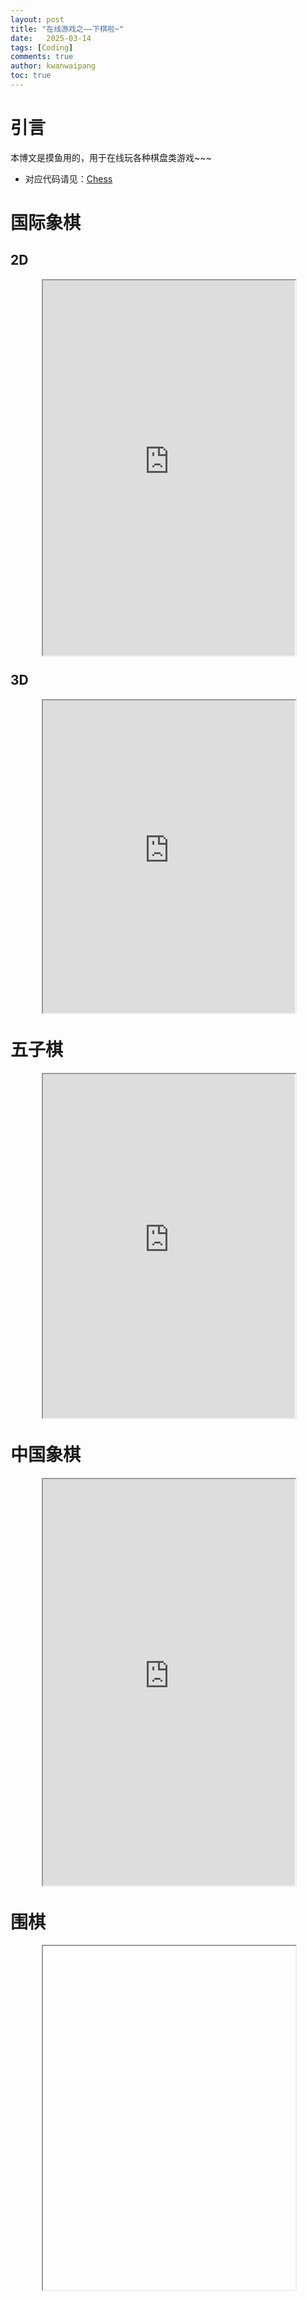 ```yaml
---
layout: post
title: "在线游戏之——下棋啦~"
date:   2025-03-14
tags: [Coding]
comments: true
author: kwanwaipang
toc: true
---
```



<!-- * 目录
{:toc} -->

# 引言
本博文是摸鱼用的，用于在线玩各种棋盘类游戏~~~

* 对应代码请见：[Chess](https://github.com/KwanWaiPang/Chess)


<!-- !!!!!!!!!!!!!!!!!!!!!!!!!!!!!!!!!!!!!!!!!!!!!!!!!!!!!!!!!!!!!!!!!!!!!!!!!!!!!!!!!!!!!!!!!!!!!!!!!!!!!!!!!!!!!!!!!!!!!!!!!!! -->
# 国际象棋

## 2D

<div align="center" style="
  position: relative; 
  width: 80%; 
  height: 600px;
  margin: 0 auto;
  border-radius: 15px;
  background: url('https://kwanwaipang.github.io/File/Representative_works/loading-icon.gif') center/contain no-repeat;
  ">
  <iframe width="100%" height="100%"
    src="https://kwanwaipang.github.io/Chess/Western_chess/"
  ></iframe>
</div>


## 3D

<div align="center" style="
  position: relative; 
  width: 80%; 
  height: 500px;
  margin: 0 auto;
  border-radius: 15px;
  background: url('https://kwanwaipang.github.io/File/Representative_works/loading-icon.gif') center/contain no-repeat;
  ">
  <iframe width="100%" height="100%"
    src="https://kwanwaipang.github.io/Chess/Western_chess/index3D.html"
  ></iframe>
</div>


# 五子棋

<div align="center" style="
  position: relative; 
  width: 80%; 
  height: 550px;
  margin: 0 auto;
  border-radius: 15px;
  background: url('https://kwanwaipang.github.io/File/Representative_works/loading-icon.gif') center/contain no-repeat;
  ">
  <iframe width="100%" height="100%"
    src="https://kwanwaipang.github.io/Chess/wuziqi.html"
  ></iframe>
</div>


# 中国象棋

<div align="center" style="
  position: relative; 
  width: 80%; 
  height: 650px;
  margin: 0 auto;
  border-radius: 15px;
  background: url('https://kwanwaipang.github.io/File/Representative_works/loading-icon.gif') center/contain no-repeat;
  ">
  <iframe width="100%" height="100%"
    src="https://kwanwaipang.github.io/Chess/Chinese_Chess/"
  ></iframe>
</div>


# 围棋

<div align="center" style="
  position: relative; 
  width: 80%; 
  height: 550px;
  margin: 0 auto;
  border-radius: 15px;
  background: url('https://kwanwaipang.github.io/File/Representative_works/loading-icon.gif') center/contain no-repeat;
  ">
  <iframe width="100%" height="100%"
    src="hhttps://kwanwaipang.github.io/Chess/Go/"
  ></iframe>
</div>

